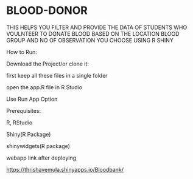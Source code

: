 # BLOOD-DONOR
THIS HELPS YOU FILTER AND PROVIDE THE DATA OF STUDENTS WHO VOULNTEER TO  DONATE BLOOD BASED ON THE LOCATION BLOOD GROUP AND NO OF OBSERVATION YOU CHOOSE
USING R SHINY



How to Run:

Download the Project/or clone it:

first keep all these files in a single folder

open the app.R file in R Studio

Use Run App Option 

Prerequisites:

R, RStudio

Shiny(R Package)

shinywidgets(R package)

webapp link after deploying

https://thrishavemula.shinyapps.io/Bloodbank/
